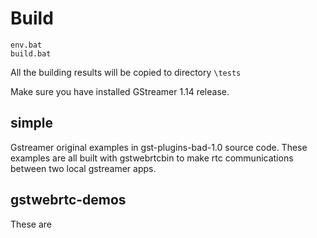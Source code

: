 # Build
```
env.bat
build.bat
```
All the building results will be copied to directory `\tests`   

Make sure you have installed GStreamer 1.14 release.

## simple 
Gstreamer original examples in gst-plugins-bad-1.0 source code. These examples are all built with gstwebrtcbin to make rtc communications between two local gstreamer apps.

## gstwebrtc-demos
These are